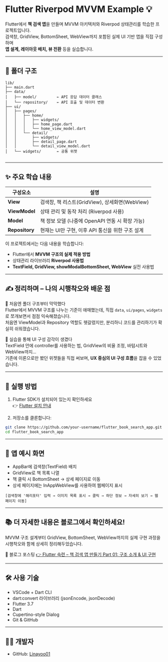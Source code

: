 # Flutter Riverpod MVVM Example 💡

Flutter에서 **책 검색 앱**을 만들며 MVVM 아키텍처와 Riverpod 상태관리를 학습한 프로젝트입니다.  
검색창, GridView, BottomSheet, WebView까지 포함된 실제 UI 기반 앱을 직접 구성하며  
**앱 설계, 레이아웃 배치, 뷰 전환** 등을 실습합니다.

---

## 📁 폴더 구조

```
lib/
├── main.dart
├── data/
│   ├── model/         ← API 응답 데이터 클래스
│   └── repository/    ← API 호출 및 데이터 변환
├── ui/
│   ├── pages/
│   │   ├── home/
│   │   │   ├── widgets/
│   │   │   ├── home_page.dart
│   │   │   └── home_view_model.dart
│   │   └── detail/
│   │       ├── widgets/
│   │       ├── detail_page.dart
│   │       └── detail_view_model.dart
│   └── widgets/       ← 공통 위젯


 ```
 
 

---



## ✨ 주요 학습 내용

| 구성요소        | 설명 |
|----------------|------|
| **View**       | 검색창, 책 리스트(GridView), 상세화면(WebView) |
| **ViewModel**  | 상태 관리 및 동작 처리 (Riverpod 사용) |
| **Model**      | 책 정보 모델 (나중에 OpenAPI 연동 시 확장 가능) |
| **Repository** | 현재는 UI만 구현, 이후 API 통신을 위한 구조 설계 |

이 프로젝트에서는 다음 내용을 학습합니다:

- Flutter에서 **MVVM 구조의 실제 적용 방법**
- 상태관리 라이브러리 **Riverpod 사용법**
- **TextField, GridView, showModalBottomSheet, WebView** 실전 사용법

---

## ✍ 정리하며 – 나의 시행착오와 배운 점

🔸 처음엔 폴더 구조부터 막막했다  
Flutter에서 MVVM 구조를 나누는 기준이 애매했는데, 직접 `data`, `ui/pages`, `widgets`로 쪼개보면서 점점 익숙해졌습니다.  
처음엔 ViewModel과 Repository 역할도 헷갈렸지만, 분리하니 코드를 관리하기가 확실히 쉬워졌습니다.

🔸 실습을 통해 UI 구성 감각이 생겼다  
TextField 안에 controller를 사용하는 법, GridView의 비율 조정, 바텀시트와 WebView까지…  
기존에 이론으로만 봤던 위젯들을 직접 써보며, **UX 중심의 UI 구성 흐름**을 잡을 수 있었습니다.

---

## 🚀 실행 방법

1. Flutter SDK가 설치되어 있는지 확인하세요  
   👉 [Flutter 설치 안내](https://docs.flutter.dev/get-started/install)

2. 저장소를 클론합니다:

```bash
git clone https://github.com/your-username/flutter_book_search_app.git
cd flutter_book_search_app


 ```

 ---
 ##  📸 앱 예시 화면

- AppBar에 검색창(TextField) 배치
- GridView로 책 목록 나열
- 책 클릭 시 BottomSheet → 상세 페이지로 이동
- 상세 페이지에는 InAppWebView를 사용하여 웹페이지 표시



```
[검색창에 '해리포터' 입력 → 이미지 목록 표시 → 클릭 → 하단 정보 → 자세히 보기 → 웹 페이지 이동]

```

 ---

 ## 📚 더 자세한 내용은 블로그에서 확인하세요!
MVVM 구조 설계부터 GridView, BottomSheet, WebView까지의 실제 구현 과정을
시행착오와 함께 상세히 정리해두었습니다.

🔗 블로그 포스팅
[👉 Flutter 숙련 – 책 검색 앱 만들기 Part 01: 구조 소개 & UI 구현](https://grmeems.tistory.com/entry/Flutter-%EC%88%99%EB%A0%A8-TIL-%EC%B1%85%EA%B2%80%EC%83%89-%EC%95%B1-%EB%A7%8C%EB%93%A4%EA%B8%B0-Part-01-TextField-GridView-BottomSheet-WebView)


 ---

 
 ## 🛠 사용 기술
 
 - VSCode + Dart CLI
 - dart:convert 라이브러리 (jsonEncode, jsonDecode)
 - Flutter 3.7
 - Dart
 - Cupertino-style Dialog
 - Git & GitHub
 
 ---
 
 ## 👨‍💻 개발자
 - GitHub: [Linayoo01](https://github.com/Linayoo01)
